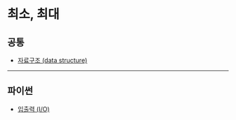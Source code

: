 # 최소, 최대

## 공통
* [자료구조 (data structure)](https://github.com/Khamax4mr/Backjoon-edition/wiki/%EC%9E%90%EB%A3%8C%EA%B5%AC%EC%A1%B0-(data-structure)#%EB%B0%B0%EC%97%B4)

***

## 파이썬
* [입출력 (I/O)](https://github.com/Khamax4mr/Backjoon-edition/wiki/%EC%9E%85%EC%B6%9C%EB%A0%A5-(I-O))